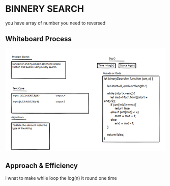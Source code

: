 # BINNERY SEARCH
you have array of number you need  to reversed
## Whiteboard Process
![image](./binery%20search.png)

## Approach & Efficiency
i wnat to make while loop the log(n) it round one time